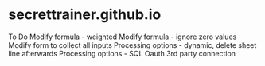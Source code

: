 # secrettrainer.github.io

To Do
Modify formula - weighted
Modify formula - ignore zero values
Modify form to collect all inputs
Processing options - dynamic, delete sheet line afterwards
Processing options - SQL
Oauth 3rd party connection
